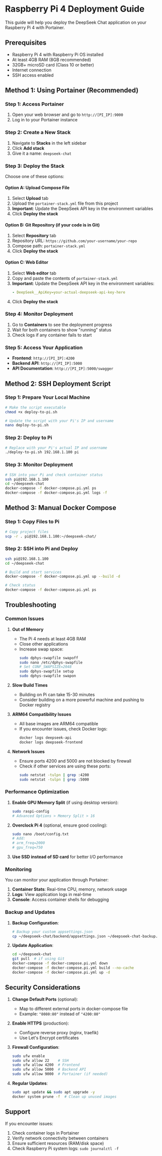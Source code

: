 # Raspberry Pi 4 Deployment Guide

This guide will help you deploy the DeepSeek Chat application on your Raspberry Pi 4 with Portainer.

## Prerequisites

- Raspberry Pi 4 with Raspberry Pi OS installed
- At least 4GB RAM (8GB recommended)
- 32GB+ microSD card (Class 10 or better)
- Internet connection
- SSH access enabled

## Method 1: Using Portainer (Recommended)

### Step 1: Access Portainer
1. Open your web browser and go to `http://[PI_IP]:9000`
2. Log in to your Portainer instance

### Step 2: Create a New Stack
1. Navigate to **Stacks** in the left sidebar
2. Click **Add stack**
3. Give it a name: `deepseek-chat`

### Step 3: Deploy the Stack
Choose one of these options:

#### Option A: Upload Compose File
1. Select **Upload** tab
2. Upload the `portainer-stack.yml` file from this project
3. **Important**: Update the DeepSeek API key in the environment variables
4. Click **Deploy the stack**

#### Option B: Git Repository (if your code is in Git)
1. Select **Repository** tab
2. Repository URL: `https://github.com/your-username/your-repo`
3. Compose path: `portainer-stack.yml`
4. Click **Deploy the stack**

#### Option C: Web Editor
1. Select **Web editor** tab
2. Copy and paste the contents of `portainer-stack.yml`
3. **Important**: Update the DeepSeek API key in the environment variables:
   ```yaml
   - DeepSeek__ApiKey=your-actual-deepseek-api-key-here
   ```
4. Click **Deploy the stack**

### Step 4: Monitor Deployment
1. Go to **Containers** to see the deployment progress
2. Wait for both containers to show "running" status
3. Check logs if any container fails to start

### Step 5: Access Your Application
- **Frontend**: `http://[PI_IP]:4200`
- **Backend API**: `http://[PI_IP]:5000`
- **API Documentation**: `http://[PI_IP]:5000/swagger`

## Method 2: SSH Deployment Script

### Step 1: Prepare Your Local Machine
```bash
# Make the script executable
chmod +x deploy-to-pi.sh

# Update the script with your Pi's IP and username
nano deploy-to-pi.sh
```

### Step 2: Deploy to Pi
```bash
# Replace with your Pi's actual IP and username
./deploy-to-pi.sh 192.168.1.100 pi
```

### Step 3: Monitor Deployment
```bash
# SSH into your Pi and check container status
ssh pi@192.168.1.100
cd ~/deepseek-chat
docker-compose -f docker-compose.pi.yml ps
docker-compose -f docker-compose.pi.yml logs -f
```

## Method 3: Manual Docker Compose

### Step 1: Copy Files to Pi
```bash
# Copy project files
scp -r . pi@192.168.1.100:~/deepseek-chat/
```

### Step 2: SSH into Pi and Deploy
```bash
ssh pi@192.168.1.100
cd ~/deepseek-chat

# Build and start services
docker-compose -f docker-compose.pi.yml up --build -d

# Check status
docker-compose -f docker-compose.pi.yml ps
```

## Troubleshooting

### Common Issues

1. **Out of Memory**
   - The Pi 4 needs at least 4GB RAM
   - Close other applications
   - Increase swap space:
     ```bash
     sudo dphys-swapfile swapoff
     sudo nano /etc/dphys-swapfile
     # Set CONF_SWAPSIZE=2048
     sudo dphys-swapfile setup
     sudo dphys-swapfile swapon
     ```

2. **Slow Build Times**
   - Building on Pi can take 15-30 minutes
   - Consider building on a more powerful machine and pushing to Docker registry

3. **ARM64 Compatibility Issues**
   - All base images are ARM64 compatible
   - If you encounter issues, check Docker logs:
     ```bash
     docker logs deepseek-api
     docker logs deepseek-frontend
     ```

4. **Network Issues**
   - Ensure ports 4200 and 5000 are not blocked by firewall
   - Check if other services are using these ports:
     ```bash
     sudo netstat -tulpn | grep :4200
     sudo netstat -tulpn | grep :5000
     ```

### Performance Optimization

1. **Enable GPU Memory Split** (if using desktop version):
   ```bash
   sudo raspi-config
   # Advanced Options > Memory Split > 16
   ```

2. **Overclock Pi 4** (optional, ensure good cooling):
   ```bash
   sudo nano /boot/config.txt
   # Add:
   # arm_freq=2000
   # gpu_freq=750
   ```

3. **Use SSD instead of SD card** for better I/O performance

### Monitoring

You can monitor your application through Portainer:

1. **Container Stats**: Real-time CPU, memory, network usage
2. **Logs**: View application logs in real-time
3. **Console**: Access container shells for debugging

### Backup and Updates

1. **Backup Configuration**:
   ```bash
   # Backup your custom appsettings.json
   cp ~/deepseek-chat/backend/appsettings.json ~/deepseek-chat-backup.json
   ```

2. **Update Application**:
   ```bash
   cd ~/deepseek-chat
   git pull  # if using Git
   docker-compose -f docker-compose.pi.yml down
   docker-compose -f docker-compose.pi.yml build --no-cache
   docker-compose -f docker-compose.pi.yml up -d
   ```

## Security Considerations

1. **Change Default Ports** (optional):
   - Map to different external ports in docker-compose file
   - Example: `"8080:80"` instead of `"4200:80"`

2. **Enable HTTPS** (production):
   - Configure reverse proxy (nginx, traefik)
   - Use Let's Encrypt certificates

3. **Firewall Configuration**:
   ```bash
   sudo ufw enable
   sudo ufw allow 22    # SSH
   sudo ufw allow 4200  # Frontend
   sudo ufw allow 5000  # Backend API
   sudo ufw allow 9000  # Portainer (if needed)
   ```

4. **Regular Updates**:
   ```bash
   sudo apt update && sudo apt upgrade -y
   docker system prune -f  # Clean up unused images
   ```

## Support

If you encounter issues:

1. Check container logs in Portainer
2. Verify network connectivity between containers
3. Ensure sufficient resources (RAM/disk space)
4. Check Raspberry Pi system logs: `sudo journalctl -f` 